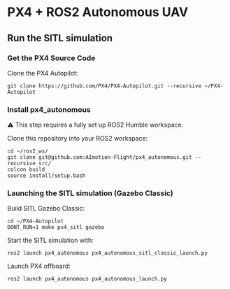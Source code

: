 # PX4 + ROS2 Autonomous UAV
## Run the SITL simulation
### Get the PX4 Source Code
Clone the PX4 Autopilot:
```
git clone https://github.com/PX4/PX4-Autopilot.git --recursive ~/PX4-Autopilot
```
### Install px4_autonomous
:warning: This step requires a fully set up ROS2 Humble workspace.

Clone this repository into your ROS2 workspace:
```
cd ~/ros2_ws/
git clone git@github.com:AImotion-Flight/px4_autonomous.git --recursive src/
colcon build
source install/setup.bash
```
### Launching the SITL simulation (Gazebo Classic)
Build SITL Gazebo Classic:
```
cd ~/PX4-Autopilot
DONT_RUN=1 make px4_sitl gazebo
```
Start the SITL simulation with:
```
ros2 launch px4_autonomous px4_autonomous_sitl_classic_launch.py
```
Launch PX4 offboard:
```
ros2 launch px4_autonomous px4_autonomous_launch.py
```
